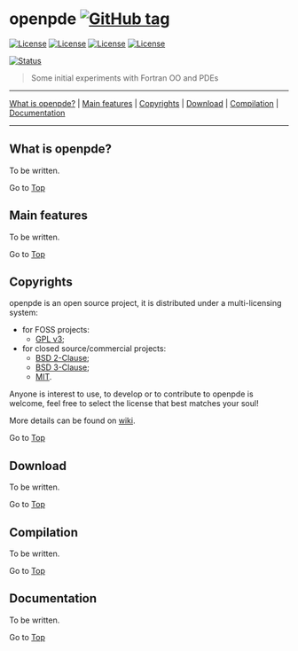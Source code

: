 <a name="top"></a>

# openpde [![GitHub tag](https://img.shields.io/github/tag/francescosalvadore/openpde.svg)]()

[![License](https://img.shields.io/badge/license-GNU%20GeneraL%20Public%20License%20v3%20,%20GPLv3-blue.svg)]()
[![License](https://img.shields.io/badge/license-BSD2-red.svg)]()
[![License](https://img.shields.io/badge/license-BSD3-red.svg)]()
[![License](https://img.shields.io/badge/license-MIT-red.svg)]()

[![Status](https://img.shields.io/badge/status-unstable-orange.svg)]()

> Some initial experiments with Fortran OO and PDEs

---

[What is openpde?](#what-is-openpde?) | [Main features](#main-features) | [Copyrights](#copyrights) | [Download](#download) | [Compilation](#compilation) | [Documentation](#documentation)

---

## What is openpde?

To be written.

Go to [Top](#top)

## Main features

To be written.

Go to [Top](#top)

## Copyrights

openpde is an open source project, it is distributed under a multi-licensing system:

+ for FOSS projects:
  - [GPL v3](http://www.gnu.org/licenses/gpl-3.0.html);
+ for closed source/commercial projects:
  - [BSD 2-Clause](http://opensource.org/licenses/BSD-2-Clause);
  - [BSD 3-Clause](http://opensource.org/licenses/BSD-3-Clause);
  - [MIT](http://opensource.org/licenses/MIT).

Anyone is interest to use, to develop or to contribute to openpde is welcome, feel free to select the license that best matches your soul!

More details can be found on [wiki](https://github.com/francescosalvadore/openpde/wiki/Copyrights).

Go to [Top](#top)

## Download

To be written.

Go to [Top](#top)

## Compilation

To be written.

Go to [Top](#top)

## Documentation

To be written.

Go to [Top](#top)
